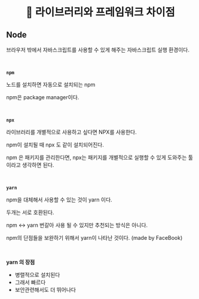 # <div align="center">📌 라이브러리와 프레임워크 차이점</div>

## Node

브라우저 밖에서 자바스크립트를 사용할 수 있게 해주는 자바스크립트 실행 환경이다.

<br>

**`npm`**

노드를 설치하면 자동으로 설치되는 npm

npm은 package manager이다.

<br>

**`npx`**

라이브러리를 개별적으로 사용하고 싶다면 NPX를 사용한다.

npm이 설치될 때 npx 도 같이 설치되어진다.

npm 은 패키지를 관리한다면, npx는 패키지를 개별적으로 실행할 수 있게 도와주는 툴이라고 생각하면 된다.

<br>

**`yarn`**

npm을 대체해서 사용할 수 있는 것이 yarn 이다.

두개는 서로 호환된다.

npm ↔ yarn 번갈아 사용 될 수 있지만 추천되는 방식은 아니다.

npm의 단점들을 보완하기 위해서 yarn이 나타난 것이다. (made by FaceBook)

<br>

**yarn 의 장점**

- 병렬적으로 설치된다
- 그래서 빠르다
- 보안관련해서도 더 뛰어나다
